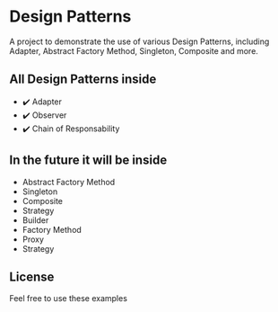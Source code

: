 # Design Patterns
A project to demonstrate the use of various Design Patterns, including Adapter, Abstract Factory Method, Singleton, Composite and more.

## All Design Patterns inside

 - ✔️ Adapter
 - ✔️ Observer
 - ✔️ Chain of Responsability
 
## In the future it will be inside

 - Abstract Factory Method
 - Singleton
 - Composite
 - Strategy
 - Builder
 - Factory Method
 - Proxy
 - Strategy
 
License 
----

Feel free to use these examples
